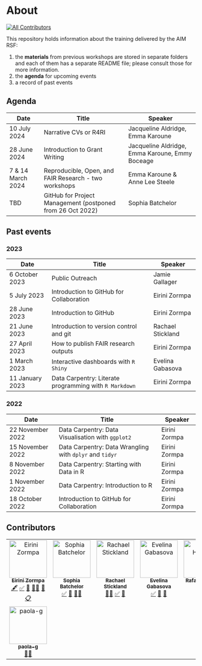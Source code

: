 # About
<!-- ALL-CONTRIBUTORS-BADGE:START - Do not remove or modify this section -->
[![All Contributors](https://img.shields.io/badge/all_contributors-8-orange.svg?style=flat-square)](#contributors-)
<!-- ALL-CONTRIBUTORS-BADGE:END -->

This repository holds information about the training delivered by the AIM RSF:
1. the **materials** from previous workshops are stored in separate folders and each of them has a separate README file; please consult those for more information.
2. the **agenda** for upcoming events
3. a record of past events

## Agenda

| Date              | Title                                                      | Speaker           |
| ------------------| -----------------------------------------------------------|-------------------|
| 10 July 2024 | Narrative CVs or R4RI | Jacqueline Aldridge, Emma Karoune |
| 28 June 2024 | Introduction to Grant Writing | Jacqueline Aldridge, Emma Karoune, Emmy Boceage |
| 7 & 14 March 2024 | Reproducible, Open, and FAIR Research - two workshops  | Emma Karoune & Anne Lee Steele |
|TBD               | GitHub for Project Management (postponed from 26 Oct 2022) | Sophia Batchelor  |

## Past events

### 2023

| Date             | Title                                                   | Speaker           |
| -----------------| ------------------------------------------------------- |-------------------|
| 6 October 2023   | Public Outreach                                         | Jamie Gallager    |
| 5 July 2023      | Introduction to GitHub for Collaboration                | Eirini Zormpa     |
| 28 June 2023     | Introduction to GitHub                                  | Eirini Zormpa     |
| 21 June 2023     | Introduction to version control and git                 | Rachael Stickland |
| 27 April 2023    | How to publish FAIR research outputs                    | Eirini Zormpa     |
| 1 March 2023     | Interactive dashboards with `R Shiny`                   | Evelina Gabasova  |
| 11 January 2023  | Data Carpentry: Literate programming with `R Markdown`  | Eirini Zormpa     |

### 2022

| Date              | Title                                                   | Speaker          |
| ------------------| ------------------------------------------------------- |------------------|
| 22 November 2022  | Data Carpentry: Data Visualisation with `ggplot2`       | Eirini Zormpa    |
| 15 November 2022  | Data Carpentry: Data Wrangling with `dplyr` and `tidyr` | Eirini Zormpa    |
| 8 November 2022   | Data Carpentry: Starting with Data in R                 | Eirini Zormpa    |
| 1 November 2022   | Data Carpentry: Introduction to R                       | Eirini Zormpa    |
| 18 October 2022   | Introduction to GitHub for Collaboration                | Eirini Zormpa    |

## Contributors

<!-- ALL-CONTRIBUTORS-LIST:START - Do not remove or modify this section -->
<!-- prettier-ignore-start -->
<!-- markdownlint-disable -->
<table>
  <tbody>
    <tr>
      <td align="center" valign="top" width="14.28%"><a href="https://github.com/eirini-zormpa"><img src="https://avatars.githubusercontent.com/u/30151074?v=4?s=100" width="100px;" alt="Eirini Zormpa"/><br /><sub><b>Eirini Zormpa</b></sub></a><br /><a href="#content-eirini-zormpa" title="Content">🖋</a> <a href="#tutorial-eirini-zormpa" title="Tutorials">✅</a> <a href="#talk-eirini-zormpa" title="Talks">📢</a> <a href="#mentoring-eirini-zormpa" title="Mentoring">🧑‍🏫</a> <a href="#ideas-eirini-zormpa" title="Ideas, Planning, & Feedback">🤔</a> <a href="#eventOrganizing-eirini-zormpa" title="Event Organizing">📋</a></td>
      <td align="center" valign="top" width="14.28%"><a href="http://www.brainonsilicon.com"><img src="https://avatars.githubusercontent.com/u/42813259?v=4?s=100" width="100px;" alt="Sophia Batchelor"/><br /><sub><b>Sophia Batchelor</b></sub></a><br /><a href="#tutorial-BrainonSilicon" title="Tutorials">✅</a> <a href="#talk-BrainonSilicon" title="Talks">📢</a> <a href="#mentoring-BrainonSilicon" title="Mentoring">🧑‍🏫</a></td>
      <td align="center" valign="top" width="14.28%"><a href="http://linkedin.com/in/rstickland-phd"><img src="https://avatars.githubusercontent.com/u/50215726?v=4?s=100" width="100px;" alt="Rachael Stickland"/><br /><sub><b>Rachael Stickland</b></sub></a><br /><a href="#mentoring-RayStick" title="Mentoring">🧑‍🏫</a> <a href="#tutorial-RayStick" title="Tutorials">✅</a> <a href="#talk-RayStick" title="Talks">📢</a></td>
      <td align="center" valign="top" width="14.28%"><a href="http://evelinag.com"><img src="https://avatars.githubusercontent.com/u/5541162?v=4?s=100" width="100px;" alt="Evelina Gabasova"/><br /><sub><b>Evelina Gabasova</b></sub></a><br /><a href="#tutorial-evelinag" title="Tutorials">✅</a> <a href="#talk-evelinag" title="Talks">📢</a> <a href="#ideas-evelinag" title="Ideas, Planning, & Feedback">🤔</a></td>
      <td align="center" valign="top" width="14.28%"><a href="https://github.com/rhenkin"><img src="https://avatars.githubusercontent.com/u/1545093?v=4?s=100" width="100px;" alt="Rafael Henkin"/><br /><sub><b>Rafael Henkin</b></sub></a><br /><a href="#mentoring-rhenkin" title="Mentoring">🧑‍🏫</a></td>
      <td align="center" valign="top" width="14.28%"><a href="https://github.com/FrikadEllen"><img src="https://avatars.githubusercontent.com/u/38990372?v=4?s=100" width="100px;" alt="Ellen D Moss"/><br /><sub><b>Ellen D Moss</b></sub></a><br /><a href="#mentoring-FrikadEllen" title="Mentoring">🧑‍🏫</a></td>
      <td align="center" valign="top" width="14.28%"><a href="https://batool-almarzouq.netlify.app/"><img src="https://avatars.githubusercontent.com/u/53487593?v=4?s=100" width="100px;" alt="Batool Almarzouq"/><br /><sub><b>Batool Almarzouq</b></sub></a><br /><a href="#mentoring-BatoolMM" title="Mentoring">🧑‍🏫</a></td>
    </tr>
    <tr>
      <td align="center" valign="top" width="14.28%"><a href="https://github.com/paola-g"><img src="https://avatars.githubusercontent.com/u/7580862?v=4?s=100" width="100px;" alt="paola-g"/><br /><sub><b>paola-g</b></sub></a><br /><a href="#mentoring-paola-g" title="Mentoring">🧑‍🏫</a></td>
    </tr>
  </tbody>
</table>

<!-- markdownlint-restore -->
<!-- prettier-ignore-end -->

<!-- ALL-CONTRIBUTORS-LIST:END -->
<!-- prettier-ignore-start -->
<!-- markdownlint-disable -->

<!-- markdownlint-restore -->
<!-- prettier-ignore-end -->

<!-- ALL-CONTRIBUTORS-LIST:END -->
